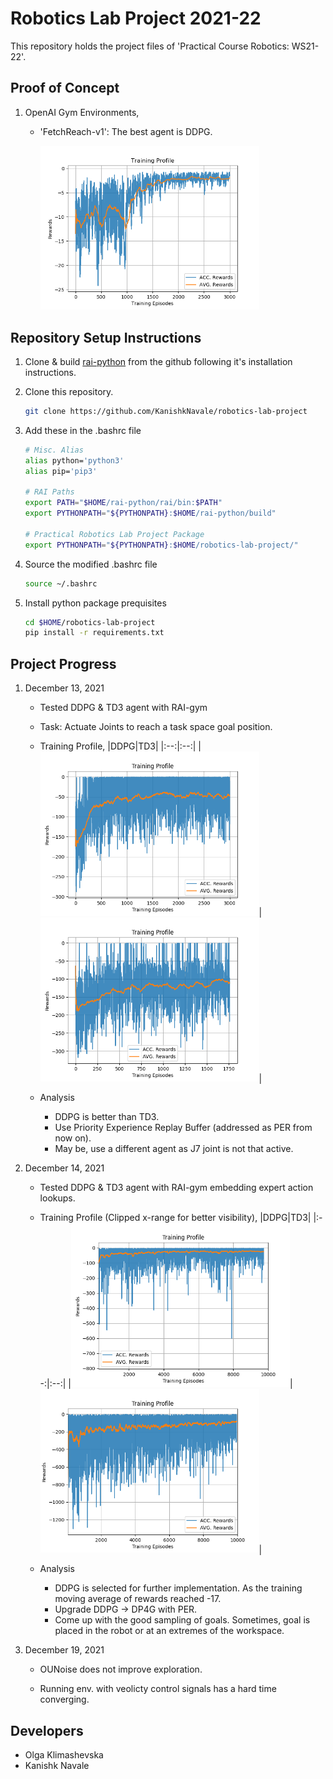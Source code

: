 # Robotics Lab Project 2021-22

This repository holds the project files of 'Practical Course Robotics: WS21-22'.

## Proof of Concept

1. OpenAI Gym Environments,

    * 'FetchReach-v1': The best agent is DDPG.
        <p align="left">
            <img src="proof_of_concept/reach/data/Training Profile.png" width="350">
        </p>

## Repository Setup Instructions

1. Clone & build [rai-python](https://github.com/MarcToussaint/rai-python) from the github following it's installation instructions.

2. Clone this repository.

    ```bash
    git clone https://github.com/KanishkNavale/robotics-lab-project
    ```

3. Add these in the .bashrc file

    ```bash
    # Misc. Alias
    alias python='python3'
    alias pip='pip3'

    # RAI Paths
    export PATH="$HOME/rai-python/rai/bin:$PATH"
    export PYTHONPATH="${PYTHONPATH}:$HOME/rai-python/build"

    # Practical Robotics Lab Project Package
    export PYTHONPATH="${PYTHONPATH}:$HOME/robotics-lab-project/"
    ```

4. Source the modified .bashrc file

    ```bash
    source ~/.bashrc
    ```

5. Install python package prequisites

    ```bash
    cd $HOME/robotics-lab-project
    pip install -r requirements.txt
    ```

## Project Progress

1. December 13, 2021

    * Tested DDPG & TD3 agent with RAI-gym
    * Task: Actuate Joints to reach a task space goal position.
    * Training Profile,
        |DDPG|TD3|
        |:--:|:--:|
        |<img src="main/check_reachPosition/DDPG/data/Training_Profile.png" width="350">| <img src="main/check_reachPosition/TD3/data/Training_Profile.png" width="350">|

    * Analysis
        * DDPG is better than TD3.
        * Use Priority Experience Replay Buffer (addressed as PER from now on).
        * May be, use a different agent as J7 joint is not that active.

2. December 14, 2021

    * Tested DDPG & TD3 agent with RAI-gym embedding expert action lookups.
    * Training Profile (Clipped x-range for better visibility),
        |DDPG|TD3|
        |:--:|:--:|
        |<img src="main/check_aidedPosition/DDPG/data/Training Profile.png" width="350">| <img src="main/check_aidedPosition/TD3/data/Training Profile.png" width="350">|

    * Analysis
        * DDPG is selected for further implementation. As the training moving average of rewards reached -17.
        * Upgrade DDPG -> DP4G with PER.
        * Come up with the good sampling of goals. Sometimes, goal is placed in the robot or at an extremes of the workspace.

3. December 19, 2021

    * OUNoise does not improve exploration.

    * Running env. with veolicty control signals has a hard time converging.

## Developers

* Olga Klimashevska
* Kanishk Navale
